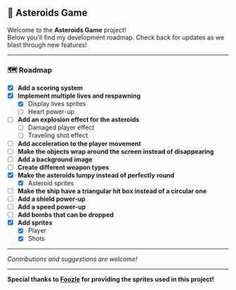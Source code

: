 ## 🚀 Asteroids Game

Welcome to the **Asteroids Game** project!  
Below you'll find my development roadmap. Check back for updates as we blast through new features!

---

### 🗺️ Roadmap

- [x] **Add a scoring system**  
- [x] **Implement multiple lives and respawning**  
    - [x] Display lives sprites
    - [ ] Heart power-up  
- [ ] **Add an explosion effect for the asteroids**
    - [ ] Damaged player effect
    - [ ] Traveling shot effect
- [ ] **Add acceleration to the player movement**  
- [ ] **Make the objects wrap around the screen instead of disappearing**  
- [ ] **Add a background image**  
- [ ] **Create different weapon types**  
- [x] **Make the asteroids lumpy instead of perfectly round**
    - [x] Asteroid sprites
- [ ] **Make the ship have a triangular hit box instead of a circular one**  
- [ ] **Add a shield power-up**  
- [ ] **Add a speed power-up**  
- [ ] **Add bombs that can be dropped**  
- [x] **Add sprites**
    - [x] Player
    - [x] Shots

---

_Contributions and suggestions are welcome!_

---

**Special thanks to [Foozle](https://foozlecc.itch.io/) for providing the sprites used in this project!**